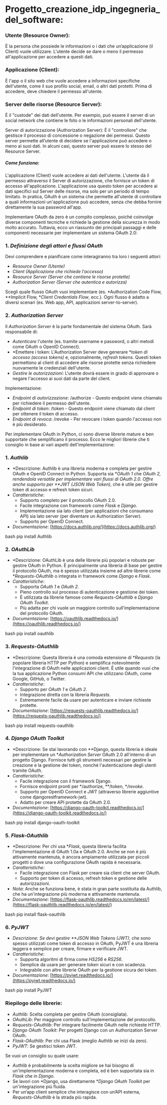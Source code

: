 # Progetto_creazione_idp_ingegneria_del_software:
 



### Utente (Resource Owner): 
È la persona che possiede le informazioni o i dati che un’applicazione (il Client) vuole utilizzare. L'utente decide se dare o meno il permesso all'applicazione per accedere a questi dati.

### Applicazione (Client): 
È l'app o il sito web che vuole accedere a informazioni specifiche dell'utente, come il suo profilo social, email, o altri dati protetti. Prima di accedere, deve chiedere il permesso all'utente.

### Server delle risorse (Resource Server): 
È il "custode" dei dati dell'utente. Per esempio, può essere il server di un social network che contiene le foto o le informazioni personali dell'utente.

Server di autorizzazione (Authorization Server): È il "controllore" che gestisce il processo di concessione o negazione dei permessi. Questo server permette all’utente di decidere se l'applicazione può accedere o meno ai suoi dati. In alcuni casi, questo server può essere lo stesso del Resource Server.

##### Come funziona:
L'applicazione (Client) vuole accedere ai dati dell'utente.
L'utente dà il permesso attraverso il Server di autorizzazione, che fornisce un token di accesso all'applicazione.
L'applicazione usa questo token per accedere ai dati specifici sul Server delle risorse, ma solo per un periodo di tempo limitato.
In pratica, OAuth è un sistema che permette all'utente di controllare a quali informazioni un'applicazione può accedere, senza che debba fornire direttamente la sua password all'app.

Implementare OAuth da zero è un compito complesso, poiché coinvolge diverse componenti tecniche e richiede la gestione della sicurezza in modo molto accurato. Tuttavia, ecco un riassunto dei principali passaggi e delle componenti necessarie per implementare un sistema OAuth 2.0:

### 1. *Definizione degli attori e flussi OAuth*
   Devi comprendere e pianificare come interagiranno tra loro i seguenti attori:
   - *Resource Owner (Utente)*
   - *Client (Applicazione che richiede l'accesso)*
   - *Resource Server (Server che contiene le risorse protette)*
   - *Authorization Server (Server che autentica e autorizza)*

   Scegli quale flusso OAuth vuoi implementare (es. *Authorization Code Flow, **Implicit Flow, **Client Credentials Flow*, ecc.). Ogni flusso è adatto a diversi scenari (es. Web app, API, applicazioni server-to-server).

### 2. *Authorization Server*
   Il *Authorization Server* è la parte fondamentale del sistema OAuth. Sarà responsabile di:
   - *Autenticare* l'utente (es. tramite username e password, o altri metodi come OAuth o OpenID Connect).
   - *Emettere i token: L'Authorization Server deve generare **token di accesso (access tokens)* e, opzionalmente, *refresh tokens*. Questi token permettono al client di accedere alle risorse protette senza richiedere nuovamente le credenziali dell'utente.
   - *Gestire le autorizzazioni*: L'utente dovrà essere in grado di approvare o negare l'accesso ai suoi dati da parte del client.

   Implementazione:
   - *Endpoint di autorizzazione*: /authorize - Questo endpoint viene chiamato per richiedere il permesso dell'utente.
   - *Endpoint di token*: /token - Questo endpoint viene chiamato dal client per ottenere il token di accesso.
   - *Endpoint di revoca*: /revoke - Per revocare i token quando l'accesso non è più desiderato.

Per implementare OAuth in Python, ci sono diverse librerie mature e ben supportate che semplificano il processo. Ecco le migliori librerie che ti consiglio in base ai vari aspetti dell'implementazione:

### 1. *Authlib*
   - *Descrizione: Authlib è una libreria moderna e completa per gestire OAuth e OpenID Connect in Python. Supporta sia **OAuth 1* che *OAuth 2, rendendola versatile per implementare vari flussi di OAuth 2.0. Offre anche supporto per **JWT (JSON Web Token)*, che è utile per gestire token di accesso e refresh token sicuri.
   - *Caratteristiche*:
     - Supporto completo per il protocollo OAuth 2.0.
     - Facile integrazione con framework come *Flask* e *Django*.
     - Implementazione sia lato client (per applicazioni che consumano API) sia lato server (per diventare un Authorization Server).
     - Supporto per OpenID Connect.
   - *Documentazione*: [https://docs.authlib.org/](https://docs.authlib.org/)

   bash
   pip install Authlib
   

### 2. *OAuthLib*
   - *Descrizione: OAuthLib è una delle librerie più popolari e robuste per gestire OAuth in Python. È principalmente una libreria di base per gestire il protocollo OAuth, ma è spesso utilizzata insieme ad altre librerie come **Requests-OAuthlib* o integrata in framework come *Django* e *Flask*.
   - *Caratteristiche*:
     - Supporta *OAuth 1* e *OAuth 2*.
     - Pieno controllo sul processo di autenticazione e gestione dei token.
     - È utilizzata da librerie famose come *Requests-OAuthlib* e *Django OAuth Toolkit*.
     - Più adatta per chi vuole un maggiore controllo sull’implementazione del protocollo OAuth.
   - *Documentazione*: [https://oauthlib.readthedocs.io/](https://oauthlib.readthedocs.io/)

   bash
   pip install oauthlib
   

### 3. *Requests-OAuthlib*
   - *Descrizione: Questa libreria è una comoda estensione di **Requests* (la popolare libreria HTTP per Python) e semplifica notevolmente l'integrazione di OAuth nelle applicazioni client. È utile quando vuoi che la tua applicazione Python consumi API che utilizzano OAuth, come Google, GitHub, o Twitter.
   - *Caratteristiche*:
     - Supporto per *OAuth 1* e *OAuth 2*.
     - Integrazione diretta con la libreria *Requests*.
     - Estremamente facile da usare per autenticare e inviare richieste protette.
   - *Documentazione*: [https://requests-oauthlib.readthedocs.io/](https://requests-oauthlib.readthedocs.io/)

   bash
   pip install requests-oauthlib
   

### 4. *Django OAuth Toolkit*
   - *Descrizione: Se stai lavorando con **Django, questa libreria è ideale per implementare un **Authorization Server* OAuth 2.0 all'interno di un progetto Django. Fornisce tutti gli strumenti necessari per gestire la creazione e la gestione dei token, nonché l'autenticazione degli utenti tramite OAuth.
   - *Caratteristiche*:
     - Facile integrazione con il framework Django.
     - Fornisce endpoint pronti per */authorize, **/token, **/revoke*.
     - Supporto per OpenID Connect e *JWT* (attraverso librerie aggiuntive come djangorestframework-jwt).
     - Adatto per creare API protette da OAuth 2.0.
   - *Documentazione*: [https://django-oauth-toolkit.readthedocs.io/](https://django-oauth-toolkit.readthedocs.io/)

   bash
   pip install django-oauth-toolkit
   

### 5. *Flask-OAuthlib*
   - *Descrizione: Per chi usa **Flask*, questa libreria facilita l'implementazione di OAuth 1.0a e OAuth 2.0. Anche se non è più attivamente mantenuta, è ancora ampiamente utilizzata per piccoli progetti o dove una configurazione OAuth rapida è necessaria.
   - *Caratteristiche*:
     - Facile integrazione con Flask per creare sia client che server OAuth.
     - Supporto per token di accesso, refresh token e gestione delle autorizzazioni.
   - *Nota*: Anche se funziona bene, è stata in gran parte sostituita da Authlib, che ha un'integrazione più moderna e attivamente mantenuta.
   - *Documentazione*: [https://flask-oauthlib.readthedocs.io/en/latest/](https://flask-oauthlib.readthedocs.io/en/latest/)

   bash
   pip install flask-oauthlib
   

### 6. *PyJWT*
   - *Descrizione: Se devi gestire **JSON Web Tokens (JWT)*, che sono spesso utilizzati come token di accesso in OAuth, PyJWT è una libreria leggera e semplice per creare, firmare e verificare JWT.
   - *Caratteristiche*:
     - Supporta algoritmi di firma come *HS256* e *RS256*.
     - Semplice da usare per generare token sicuri e con scadenza.
     - Integrabile con altre librerie OAuth per la gestione sicura dei token.
   - *Documentazione*: [https://pyjwt.readthedocs.io/](https://pyjwt.readthedocs.io/)

   bash
   pip install PyJWT
   

### Riepilogo delle librerie:
- *Authlib*: Scelta completa per gestire OAuth (consigliata).
- *OAuthLib*: Per maggiore controllo sull'implementazione del protocollo.
- *Requests-OAuthlib*: Per integrare facilmente OAuth nelle richieste HTTP.
- *Django OAuth Toolkit*: Per progetti Django con un Authorization Server OAuth.
- *Flask-OAuthlib*: Per chi usa Flask (meglio Authlib se inizi da zero).
- *PyJWT*: Se gestisci token JWT.

Se vuoi un consiglio su quale usare:
- *Authlib* è probabilmente la scelta migliore se hai bisogno di un'implementazione moderna e completa, ed è ben supportata sia in *Flask* che in *Django*.
- Se lavori con *Django, usa direttamente **Django OAuth Toolkit* per un'integrazione più fluida.
- Per un’app client semplice che interagisce con un’API esterna, *Requests-OAuthlib* è la strada più rapida.